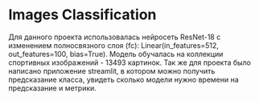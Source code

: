 # Images Classification
Для данного проекта использовалась нейросеть ResNet-18 с изменением полносвязного слоя (fc): Linear(in_features=512, out_features=100, bias=True). 
Модель обучалась на коллекции спортивных изображений - 13493 картинок.
Так же для проекта было написано приложение streamlit, в котором можно получить предсказание класса, увидеть сколько модели нужно времени на предсказание и метрики.
